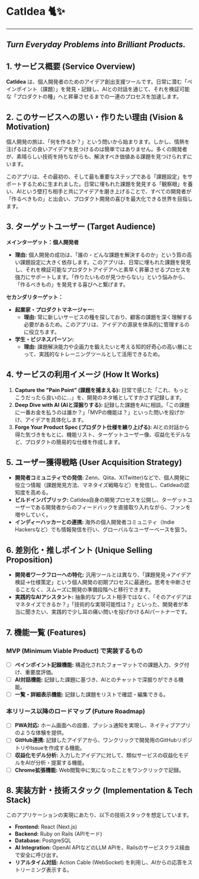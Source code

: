 # CatIdea 🐈✨

---
***Turn Everyday Problems into Brilliant Products.***
---

## 1. サービス概要 (Service Overview)

**CatIdea** は、個人開発者のためのアイデア創出支援ツールです。日常に潜む「ペインポイント（課題）」を発見・記録し、AIとの対話を通じて、それを検証可能な「プロダクトの種」へと昇華させるまでの一連のプロセスを加速します。

## 2. このサービスへの思い・作りたい理由 (Vision & Motivation)

個人開発の旅は、「何を作るか？」という問いから始まります。しかし、情熱を注げるほどの良いアイデアを見つけるのは簡単ではありません。多くの開発者が、素晴らしい技術を持ちながらも、解決すべき価値ある課題を見つけられずにいます。

このアプリは、その最初の、そして最も重要なステップである「課題設定」をサポートするために生まれました。日常に埋もれた課題を発見する「観察眼」を養い、AIという壁打ち相手と共にアイデアを磨き上げることで、すべての開発者が「作るべきもの」と出会い、プロダクト開発の喜びを最大化できる世界を目指します。

## 3. ターゲットユーザー (Target Audience)

**メインターゲット：個人開発者**

- **理由:** 個人開発の成功は、「誰の・どんな課題を解決するのか」という質の高い課題設定に大きく依存します。このアプリは、日常に埋もれた課題を発見し、それを検証可能なプロダクトアイデアへと素早く昇華させるプロセスを強力にサポートします。「作りたいものが見つからない」という悩みから、「作るべきもの」を発見する喜びへと繋げます。

**セカンダリターゲット：**

- **起業家・プロダクトマネージャー:**
  - **理由:** 常に新しいサービスの種を探しており、顧客の課題を深く理解する必要があるため。このアプリは、アイデアの源泉を体系的に管理するのに役立ちます。
- **学生・ビジネスパーソン:**
  - **理由:** 課題解決能力や企画力を鍛えたいと考える知的好奇心の高い層にとって、実践的なトレーニングツールとして活用できるため。

## 4. サービスの利用イメージ (How It Works)

1.  **Capture the "Pain Point" (課題を捕まえる):**
    日常で感じた「これ、もっとこうだったら良いのに…」を、開発のネタ帳としてすかさず記録します。
2.  **Deep Dive with AI (AIと深掘りする):**
    記録した課題をAIに相談。「この課題に一番お金を払うのは誰か？」「MVPの機能は？」といった問いを投げかけ、アイデアを具体化します。
3.  **Forge Your Product Spec (プロダクト仕様を練り上げる):**
    AIとの対話から得た気づきをもとに、機能リスト、ターゲットユーザー像、収益化モデルなど、プロダクトの簡易的な仕様を作成します。

## 5. ユーザー獲得戦略 (User Acquisition Strategy)

- **開発者コミュニティでの発信:** Zenn、Qiita、X(Twitter)などで、個人開発に役立つ情報（課題発見方法、マネタイズ戦略など）を発信し、CatIdeaの認知度を高める。
- **ビルドインパブリック:** CatIdea自身の開発プロセスを公開し、ターゲットユーザーである開発者からのフィードバックを直接取り入れながら、ファンを増やしていく。
- **インディーハッカーとの連携:** 海外の個人開発者コミュニティ（Indie Hackersなど）でも情報発信を行い、グローバルなユーザーベースを狙う。

## 6. 差別化・推しポイント (Unique Selling Proposition)

- **開発者ワークフローへの特化:** 汎用ツールとは異なり、「課題発見→アイデア検証→仕様策定」という個人開発の初期プロセスに最適化。思考を中断させることなく、スムーズに開発の準備段階へと移行できます。
- **実践的なAIアシスタント:** 抽象的なブレスト相手ではなく、「そのアイデアはマネタイズできるか？」「技術的な実現可能性は？」といった、開発者が本当に聞きたい、実践的で少し耳の痛い問いを投げかけるAIパートナーです。

## 7. 機能一覧 (Features)

### MVP (Minimum Viable Product) で実装するもの

- [ ] **ペインポイント記録機能:** 構造化されたフォーマットでの課題入力、タグ付け、重要度評価。
- [ ] **AI対話機能:** 記録した課題に基づき、AIとのチャットで深掘りができる機能。
- [ ] **一覧・詳細表示機能:** 記録した課題をリストで確認・編集できる。

### 本リリース以降のロードマップ (Future Roadmap)

- [ ] **PWA対応:** ホーム画面への設置、プッシュ通知を実現し、ネイティブアプリのような体験を提供。
- [ ] **GitHub連携:** 記録したアイデアから、ワンクリックで開発用のGitHubリポジトリやIssueを作成する機能。
- [ ] **収益化モデル分析:** 入力したアイデアに対して、類似サービスの収益化モデルをAIが分析・提案する機能。
- [ ] **Chrome拡張機能:** Web閲覧中に気になったことをワンクリックで記録。

## 8. 実装方針・技術スタック (Implementation & Tech Stack)

このアプリケーションの実現にあたり、以下の技術スタックを想定しています。

- **Frontend:** React (Next.js)
- **Backend:** Ruby on Rails (APIモード)
- **Database:** PostgreSQL
- **AI Integration:** OpenAI APIなどのLLM APIを、Railsのサービスクラス経由で安全に呼び出す。
- **リアルタイム対話:** Action Cable (WebSocket) を利用し、AIからの応答をストリーミング表示する。

